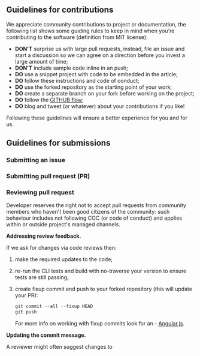 Guidelines for contributions
----------------------------

We appreciate community contributions to project or documentation, the following list shows some guiding rules to keep in mind when you're contributing to the software (definition from MIT license):

- **DON'T** surprise us with large pull requests, instead, file an issue and start a discussion so we can agree on a direction before you invest a large amount of time;
- **DON'T** include sample code inline in an push;
- **DO** use a snippet project with code to be embedded in the article;
- **DO** follow these instructions and code of conduct;
- **DO** use the forked repository as the starting point of your work;
- **DO** create a separate branch on your fork before working on the project;
- **DO** follow the [GITHUB flow](https://guides.github.com/introduction/flow/);
- **DO** blog and tweet (or whatever) about your contributions if you like!

Following these guidelines will ensure a better experience for you and for us.

Guidelines for submissions
--------------------------

### Submitting an issue

### Submitting pull request (PR)

### Reviewing pull request

Developer reserves the right not to accept pull requests from community members who haven't been good citizens of the community: such behaviour includes not following COC (or code of conduct) and applies within or outside project's managed channels.

**Addressing review feedback.**

If we ask for changes via code reviews then:

1. make the required updates to the code;
2. re-run the CLI tests and build with no-traverse your version to ensure tests are still passing;
3. create fixup commit and push to your forked repository (this will update your PR):

    ```powershell
    git commit --all --fixup HEAD
    git push
    ```

    For more info on working with fixup commits look for an - [Angular.js](https://github.com/angular/angular/blob/main/docs/FIXUP_COMMITS.md).

**Updating the commit message.**

A reviewer might often suggest changes to